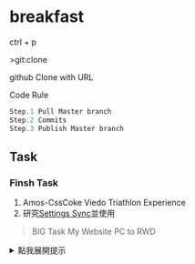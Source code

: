 # breakfast

ctrl + p

&gt;git:clone

github Clone with URL

Code Rule

```JavaScript
Step.1 Pull Master branch
Step.2 Commits
Step.3 Publish Master branch
```

## Task

### Finsh Task

1. Amos-CssCoke Viedo Triathlon Experience
2. 研究[Settings Sync](https://marketplace.visualstudio.com/items?itemName=Shan.code-settings-sync)並使用



> BIG Task My Website PC to RWD

<details><summary>點我展開提示</summary>

![IMAGE](https://www.likejapan.com/wp-content/uploads/2019/03/D1n210NU4AEZUsv.jpg-large-1024x576.jpg)

</details>